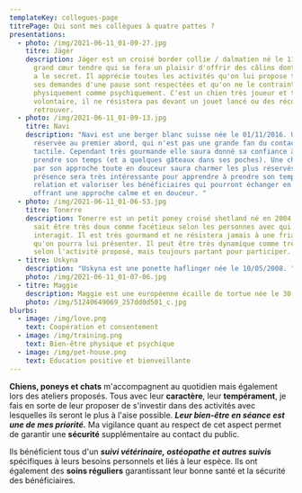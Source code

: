 ```yaml
---
templateKey: collegues-page
titrePage: Qui sont mes collègues à quatre pattes ?
presentations:
  - photo: /img/2021-06-11_01-09-27.jpg
    titre: Jäger
    description: Jäger est un croisé border collie / dalmatien né le 11/05/2014. Un
      grand cœur tendre qui se fera un plaisir d'offrir des câlins dont lui seul
      a le secret. Il apprécie toutes les activités qu'on lui propose tant que
      ses demandes d'une pause sont respectées et qu'on ne le contraint pas
      physiquement comme psychiquement. C'est un chien très joueur et très
      volontaire, il ne résistera pas devant un jouet lancé ou des récompenses à
      retrouver.
  - photo: /img/2021-06-11_01-09-13.jpg
    titre: Navi
    description: "Navi est une berger blanc suisse née le 01/11/2016. Une chienne
      réservée au premier abord, qui n'est pas une grande fan du contact
      tactile. Cependant très gourmande elle saura donné sa confiance à qui sait
      prendre son temps (et a quelques gâteaux dans ses poches). Une chienne qui
      par son approche toute en douceur saura charmer les plus réservés. Sa
      présence sera très intéressante pour apprendre à prendre son temps dans la
      relation et valoriser les bénéficiaires qui pourront échanger en lui
      offrant une approche calme et en douceur. "
  - photo: /img/2021-06-11_01-06-53.jpg
    titre: Tonerre
    description: Tonerre est un petit poney croisé shetland né en 2004. Un poney qui
      sait être très doux comme facétieux selon les personnes avec qui il
      interagit. Il est très gourmand et ne résistera jamais à une friandise
      qu'on pourra lui présenter. Il peut être très dynamique comme très calme
      selon l'activité proposé, mais toujours partant pour participer.
  - titre: Uskyna
    description: "Uskyna est une ponette haflinger née le 10/05/2008. "
    photo: /img/2021-06-11_01-07-06.jpg
  - titre: Maggie
    description: Maggie est une européenne écaille de tortue née le 30 avril 2016.
    photo: /img/51240649069_257dd0d501_c.jpg
blurbs:
  - image: /img/love.png
    text: Coopération et consentement
  - image: /img/training.png
    text: Bien-être physique et psychique
  - image: /img/pet-house.png
    text: Education positive et bienveillante
---
```

**Chiens, poneys et chats** m'accompagnent au quotidien mais également lors des ateliers proposés. Tous avec leur **caractère**, leur **tempérament**, je fais en sorte de leur proposer de s'investir dans des activités avec lesquelles ils seront le plus à l'aise possible. ***Leur bien-être en séance est une de mes priorité.*** Ma vigilance quant au respect de cet aspect permet de garantir une **sécurité** supplémentaire au contact du public. 

Ils bénéficient tous d'un ***suivi vétérinaire, ostéopathe et autres suivis*** spécifiques à leurs besoins personnels et liés à leur espèce. Ils ont également des **soins réguliers** garantissant leur bonne santé et la sécurité des bénéficiaires.